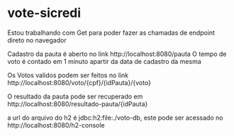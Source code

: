 # vote-sicredi

Estou trabalhando com Get para poder fazer as chamadas de endpoint direto no navegador

Cadastro da pauta é aberto no link
http://localhost:8080/pauta
O tempo de voto é contado em 1 minuto apartir da data de cadastro da mesma

Os Votos validos podem ser feitos no link  
http://localhost:8080/voto/{cpf}/{idPauta}/{voto}

O resultado da pauta pode ser recuperado em http://localhost:8080/resultado-pauta/{idPauta}

a url do arquivo do h2 é jdbc:h2:file:./voto-db, este pode ser acessado no http://localhost:8080/h2-console